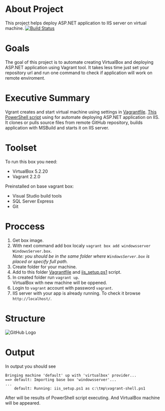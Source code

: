 # About Project
This project helps deploy ASP.NET application to IIS server on virtual machine.
[![Build Status](https://eshynkarenko.visualstudio.com/BookStore/_apis/build/status/BookStore-ASP.NET-CI%20(1)?branchName=master)](https://eshynkarenko.visualstudio.com/BookStore/_build/latest?definitionId=2?branchName=master)
# Goals
The goal of this project is to automate creating VirtualBox and deploying ASP.NET application using Vagrant tool. It takes less time just set your repository url and run one command to check if application will work on remote enviroment.    
# Executive Summary
Vgrant creates and start virtual machine using settings in [Vagrantfile](https://github.com/LenaShy/MyBookStore/blob/master/Vagrantfile).
 [This PowerShell script](https://github.com/LenaShy/MyBookStore/blob/master/iis_setup.ps1) using for automate deploying ASP.NET application on IIS. It clones or pulls source files from remote GitHub repository, builds application with MSBuild and starts it on IIS server.  
# Toolset
To run this box you need:
* VirtualBox 5.2.20
* Vagrant 2.2.0

Preinstalled on base vagrant box:
* Visual Studio build tools
* SQL Server Express 
* Git
# Proccess
1. Get box image.
2. With next command add box localy
```vagrant box add windowsserver WindowsServer.box```.   
*Note: you should be in the same folder where `WindowsServer.box` is placed or specify full path.*
3. Create folder for your machine.
4. Add to this folder [Vagrantfile](https://github.com/LenaShy/MyBookStore/blob/master/Vagrantfile) and [iis_setup.ps1](https://github.com/LenaShy/MyBookStore/blob/master/iis_setup.ps1) script.
5. In created folder run
`vagrant up`.  
VirtualBox with new machine will be oppened.
6. Login to `vagrant` account with password `vagrant`.
7. IIS server with your app is already running. To check it browse `http://localhost/`.
# Structure 
![GitHub Logo](Diagram.jpg)
# Output
In output you should see 
```
Bringing machine 'default' up with 'virtualbox' provider...
==> default: Importing base box 'windowsserver'...
...
    default: Running: iis_setup.ps1 as c:\tmp\vagrant-shell.ps1
 ```
After will be results of PowerShell script executing. And VirtualBox machine will be appeared.
    
